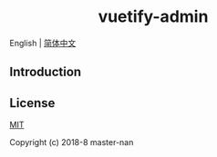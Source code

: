 <h1 align="center">vuetify-admin</h1>


English | [简体中文](./README.zh-CN.md)

## Introduction

## License

[MIT](./LICENSE)

Copyright (c) 2018-8 master-nan
